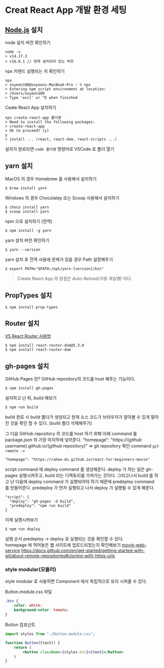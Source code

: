 # Creat React App 개발 환경 세팅

## [Node.js](https://nodejs.org/ko/) 설치

node 설치 버전 확인하기
```shell
node -v
> v14.17.3
> v16.6.1 // 현재 설치되어 있는 버전
```
npx 커맨드 실행되는 지 확인하기
```shell
npx
> soyeon100@soyeons-MacBook-Pro ~ % npx
> Entering npm script environment at location:
> /Users/soyeon100
> Type 'exit' or ^D when finished
```
Ceate React App 설치하기  

```shell
npx create-react-app 폴더명
> Need to install the following packages:
> create-react-app
> Ok to proceed? (y)
y
> install ... (react, react-dom, react-scripts ...)
```
설치가 완료되면 ```code 폴더명``` 명령어로 VSCode 로 폴더 열기

## yarn 설치
MacOS 의 경우 Homebrew 를 사용해서 설치하기
```shell
$ brew install yarn
```
Windows 의 경우 Chocolatey 또는 Scoop 사용해서 설치하기
```shell
$ choco install yarn
$ scoop install yarn
```
npm 으로 설치하기 (전역) 
```shell
$ npm install -g yarn
```

yarn 설치 버전 확인하기
```shell
$ yarn --version
```

yarn 설치 후 전역 사용에 문제가 있을 경우 Path 설정해주기
```shell
$ export PATH="$PATH:/opt/yarn-[version]/bin"
```

> Create React App 의 장점은 *Auto-Reload(자동 재실행)* 이다.

## PropTypes 설치
```shell
$ npm install prop-types
```

## Router 설치
[V5 React Router 사용법](https://v5.reactrouter.com/web/guides/quick-start)
```shell
$ npm install react-router-dom@5.3.0
$ npm install react-router-dom
```

## gh-pages 설치
GitHub Pages 란? GitHub repository의 코드를 host 해주는 기능이다.
```shell
$ npm install gh-pages
```
설치하고 난 뒤, build 해보기
```shell
$ npm run build
```
build 완료 시 build 폴더가 생성되고 현재 소스 코드가 브라우저가 알아볼 수 있게 말아진 것을 확인 할 수 있다. (build 폴더 삭제해주기)

그 다음 GitHub repository 의 코드를 host 하기 위해 아래 command 를 package.json 의 가장 마지막에 넣어준다.
"homepage": "https://{github username}.github.io/{github repository}" => git repository 확인 command ```git remote -v```
```shell
"homepage": "https://rahee-do.github.io/react-for-beginners-movie"
```
script command 에 deploy command 를 생성해준다.
deploy 가 하는 일은 gh-pages 실행시켜주고, build 라는 디렉토리를 가져가는 것이다.
그러고나서 build 를 하고 난 다음에 deploy command 가 실행되어야 하기 때문에 predeploy command 를 만들어준다.
predeploy 가 먼저 실행되고 나서 deploy 가 실행될 수 있게 해준다.
```shell
"script": {
  "deploy": "gh-pages -d build",
  "predeploy": "npm run build"
} 
```
이제 실행시켜보기
```shell
$ npm run deploy
```
실행 순서 predeploy -> deploy 로 실행되는 것을 확인할 수 있다.  
homepage 에 적어놓은 웹 사이트에 업로드되었는지 확인해보기 [movie-web-service](https://soyeon100.github.io/MovieWebService)
https://docs.github.com/en/get-started/getting-started-with-git/about-remote-repositories#cloning-with-https-urls

### style modular(모듈러)
style modular 로 사용하면 Component 에서 독립적으로 유지 시켜줄 수 있다.

Button.module.css 파일
```css
.btn {
    color: white;
    background-color: tomato;
}
```
Button 컴포넌트
```jsx
import styles from "./Button.module.css";

function Button({text}) {
    return (
        <button className={styles.btn}>{text}</button>
    )
}
```
